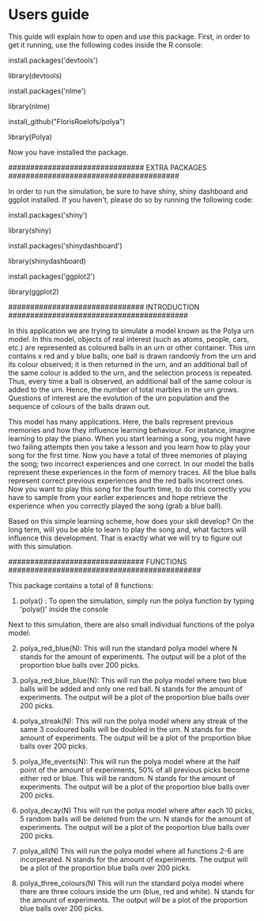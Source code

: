 # Users guide

This guide will explain how to open and use this package. First, in order to get it running, use the following codes inside the R console:

install.packages('devtools')

library(devtools)

install.packages('nlme')

library(nlme)

install_github("FlorisRoelofs/polya")

library(Polya)


Now you have installed the package.

############################### EXTRA PACKAGES #######################################

In order to run the simulation, be sure to have shiny, shiny dashboard and ggplot installed.
If you haven't, please do so by running the following code:

install.packages('shiny')     

library(shiny)         

install.packages('shinydashboard')

library(shinydashboard)            

install.packages('ggplot2')    

library(ggplot2)               

############################### INTRODUCTION #########################################

In this application we are trying to simulate a model known as the Polya urn model. In this model, objects of real interest (such as atoms, people, cars, etc.) are represented as coloured balls in an urn or other container. This urn contains x red and y blue balls; one ball is drawn randomly from the urn and its colour observed; it is then returned in the urn, and an additional ball of the same colour is added to the urn, and the selection process is repeated. Thus, every time a ball is observed, an additional ball of the same colour is added to the urn. Hence, the number of total marbles in the urn grows. Questions of interest are the evolution of the urn population and the sequence of colours of the balls drawn out. 

This model has many applications. Here, the balls represent previous memories and how they influence learning behaviour. For instance, imagine learning to play the piano. When you start learning a song, you might have two failing attempts then you take a lesson and you learn how to play your song for the first time. Now you have a total of three memories of playing the song; two incorrect experiences and one correct. In our model the balls represent these experiences in the form of memory traces. All the blue balls represent correct previous experiences and the red balls incorrect ones. Now you want to play this song for the fourth time, to do this correctly you have to sample from your earlier experiences and hope retrieve the experience when you correctly played the song (grab a blue ball). 

Based on this simple learning scheme, how does your skill develop? On the long term, will you be able to learn to play the song and, what factors will influence this development. That is exactly what we will try to figure out with this simulation.

############################### FUNCTIONS ############################################

This package contains a total of 8 functions:

1. polya() : 
To open the simulation, simply run the polya function by typing 'polya()' inside the console

Next to this simulation, there are also small individual functions of the polya model:

2. polya_red_blue(N):
This will run the standard polya model where N stands for the amount of experiments. The output will be a plot of the proportion blue balls over 200 picks.

3. polya_red_blue_blue(N):
This will run the polya model where two blue balls will be added and only one red ball. N stands for the amount of experiments. The output will be a plot of the proportion blue balls over 200 picks.

4. polya_streak(N):
This will run the polya model where any streak of the same 3 couloured balls will be doubled in the urn. N stands for the amount of experiments. The output will be a plot of the proportion blue balls over 200 picks.

5. polya_life_events(N):
This will run the polya model where at the half point of the amount of experiments, 50% of all previous picks become either red or blue. This will be random. N stands for the amount of experiments. The output will be a plot of the proportion blue balls over 200 picks.

6. polya_decay(N)
This will run the polya model where after each 10 picks, 5 random balls will be deleted from the urn. N stands for the amount of experiments. The output will be a plot of the proportion blue balls over 200 picks.

7. polya_all(N)
This will run the polya model where all functions 2-6 are incorperated. N stands for the amount of experiments. The output will be a plot of the proportion blue balls over 200 picks.

8. polya_three_colours(N)
This will run the standard polya model where there are three colours inside the urn (blue, red and white). N stands for the amount of experiments. The output will be a plot of the proportion blue balls over 200 picks.
